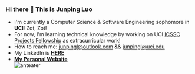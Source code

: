 ### Hi there 👋 This is Junping Luo
+ I'm currently a Computer Science & Software Engineering sophomore in **UCI**! Zot, Zot!  
+ For now, I'm learning technical knowledge by working on UCI [ICSSC Projects Fellowship](https://fellowship.icssc.club/) as extracurricular work!  
+ How to reach me: junpingl@outlook.com && junpingl@uci.edu
+ My LinkedIn is **[HERE](https://www.linkedin.com/in/junpingluo/)**  
+ **[My Personal Website](https://jace070.github.io/MyWebsite/index.html)**  
![anteater](https://mcrs.bio.uci.edu/files/2019/11/BCeater-right-768x416.png)
